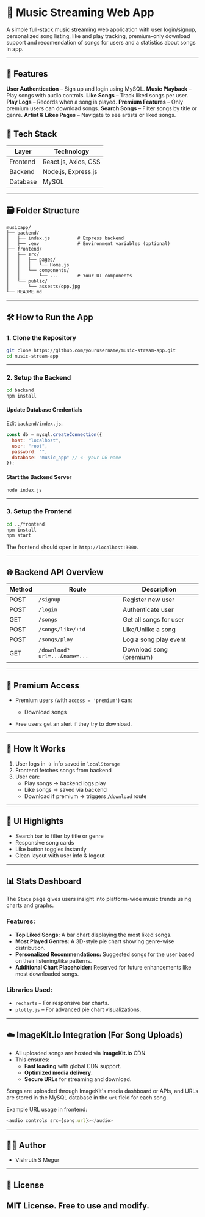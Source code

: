 # 🎵 Music Streaming Web App

A simple full-stack music streaming web application with user login/signup, personalized song listing, like and play tracking, premium-only download support and recomendation of songs for users and a statistics about songs in app.

---

## 🌟 Features

**User Authentication** – Sign up and login using MySQL.
**Music Playback** – Play songs with audio controls.
**Like Songs** – Track liked songs per user.
**Play Logs** – Records when a song is played.
**Premium Features** – Only premium users can download songs.
**Search Songs** – Filter songs by title or genre.
 **Artist & Likes Pages** – Navigate to see artists or liked songs.



## 🧱 Tech Stack

| Layer        | Technology            |
|--------------|------------------------|
| Frontend     | React.js, Axios, CSS   |
| Backend      | Node.js, Express.js    |
| Database     | MySQL                  |

---

## 🗃️ Folder Structure

```
musicapp/
├── backend/
│   ├── index.js          # Express backend
│   ├── .env              # Environment variables (optional)
├── frontend/
│   ├── src/
│   │   ├── pages/
│   │   │   └── Home.js
│   │   └── components/
│   │       └── ...       # Your UI components
│   └── public/
│       └── assests/opp.jpg
└── README.md
```

---

## 🛠️ How to Run the App

### 1. Clone the Repository

```bash
git clone https://github.com/yourusername/music-stream-app.git
cd music-stream-app
```

---

### 2. Setup the Backend

```bash
cd backend
npm install
```



#### Update Database Credentials

Edit `backend/index.js`:

```js
const db = mysql.createConnection({
  host: "localhost",
  user: "root",
  password: "",
  database: "music_app" // <- your DB name
});
```

#### Start the Backend Server

```bash
node index.js
```

---

### 3. Setup the Frontend

```bash
cd ../frontend
npm install
npm start
```

The frontend should open in `http://localhost:3000`.

---

## 🌐 Backend API Overview

| Method | Route                       | Description                |
|--------|-----------------------------|----------------------------|
| POST   | `/signup`                   | Register new user          |
| POST   | `/login`                    | Authenticate user          |
| GET    | `/songs`                    | Get all songs for user     |
| POST   | `/songs/like/:id`           | Like/Unlike a song         |
| POST   | `/songs/play`               | Log a song play event      |
| GET    | `/download?url=...&name=...`| Download song (premium)    |

---

## 💎 Premium Access

- Premium users (with `access = 'premium'`) can:
  - Download songs

- Free users get an alert if they try to download.

---

## 🧠 How It Works

1. User logs in → info saved in `localStorage`
2. Frontend fetches songs from backend
3. User can:
   - Play songs → backend logs play
   - Like songs → saved via backend
   - Download if premium → triggers `/download` route

---

## 📸 UI Highlights

- Search bar to filter by title or genre
- Responsive song cards
- Like button toggles instantly
- Clean layout with user info & logout

---



## 📊 Stats Dashboard

The `Stats` page gives users insight into platform-wide music trends using charts and graphs.

### Features:

- **Top Liked Songs:** A bar chart displaying the most liked songs.
- **Most Played Genres:** A 3D-style pie chart showing genre-wise distribution.
- **Personalized Recommendations:** Suggested songs for the user based on their listening/like patterns.
- **Additional Chart Placeholder:** Reserved for future enhancements like most downloaded songs.

### Libraries Used:
- `recharts` – For responsive bar charts.
- `plotly.js` – For advanced pie chart visualizations.

---

## ☁️ ImageKit.io Integration (For Song Uploads)

- All uploaded songs are hosted via **ImageKit.io** CDN.
- This ensures:
  - **Fast loading** with global CDN support.
  - **Optimized media delivery**.
  - **Secure URLs** for streaming and download.

Songs are uploaded through ImageKit's media dashboard or APIs, and URLs are stored in the MySQL database in the `url` field for each song.

Example URL usage in frontend:
```js
<audio controls src={song.url}></audio>
```

---

## 🧑‍💻 Author

- Vishruth S Megur  


---

## 📄 License

MIT License. Free to use and modify.
---

